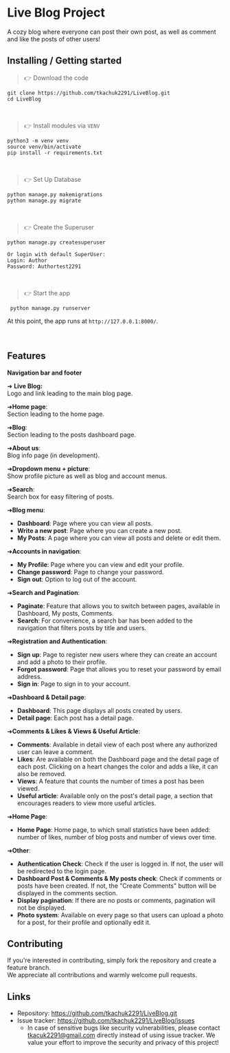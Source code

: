 # Live Blog Project

A cozy blog where everyone can post their own post,
as well as comment and like the posts of other users!


## Installing / Getting started

> 👉 Download the code  

```shell
git clone https://github.com/tkachuk2291/LiveBlog.git
cd LiveBlog
```

<br />

> 👉 Install modules via `VENV`  

```shell
python3 -m venv venv
source venv/bin/activate
pip install -r requirements.txt
```

<br />

> 👉 Set Up Database

```shell
python manage.py makemigrations
python manage.py migrate
```

<br />

> 👉 Create the Superuser

```shell
python manage.py createsuperuser 
```
```
Or login with default SuperUser:  
Login: Author
Password: Authortest2291
```
<br />

> 👉 Start the app

```shell
 python manage.py runserver
```

At this point, the app runs at `http://127.0.0.1:8000/`. 

<br />


## Features

**Navigation bar and footer**

➜ **Live Blog:**  
Logo and link leading to the main blog page.  

➜**Home page**:   
Section leading to the home page.  

➜**Blog**:   
Section leading to the posts dashboard page.  

➜**About us**:  
Blog info page (in development).  

➜**Dropdown menu + picture**:   
Show profile picture as well as blog and account menus.  

➜**Search**:   
Search box for easy filtering of posts.  

➜**Blog menu**:  
- **Dashboard**: Page where you can view all posts.  
- **Write a new post**: Page where you can create a new post.  
- **My Posts**: A page where you can view all posts and delete or edit them.  

➜**Accounts in navigation**:  
- **My Profile**: Page where you can view and edit your profile.  
- **Change password**: Page to change your password.  
- **Sign out**: Option to log out of the account.  

➜**Search and Pagination**:  
- **Paginate**: Feature that allows you to switch between pages, available in Dashboard, My posts, Comments.  
- **Search**: For convenience, a search bar has been added to the navigation that filters posts by title and users.  

➜**Registration and Authentication**:  
- **Sign up**: Page to register new users where they can create an account and add a photo to their profile.  
- **Forgot password**: Page that allows you to reset your password by email address.  
- **Sign in**: Page to sign in to your account.  

➜**Dashboard & Detail page**:  
- **Dashboard**: This page displays all posts created by users.  
- **Detail page**: Each post has a detail page.  

➜**Comments & Likes & Views & Useful Article**:  
- **Comments**: Available in detail view of each post where any authorized user can leave a comment.  
- **Likes**: Are available on both the Dashboard page and the detail page of each post. Clicking on a heart changes the color and adds a like, it can also be removed.  
- **Views**: A feature that counts the number of times a post has been viewed.  
- **Useful article**: Available only on the post's detail page, a section that encourages readers to view more useful articles.  

➜**Home Page**:  
- **Home Page**: Home page, to which small statistics have been added: number of likes, number of blog posts and number of views over time.  

➜**Other**:  
- **Authentication Check**: Check if the user is logged in. If not, the user will be redirected to the login page.  
- **Dashboard Post & Comments & My posts check**: Check if comments or posts have been created. If not, the "Create Comments" button will be displayed in the comments section.  
- **Display pagination**: If there are no posts or comments, pagination will not be displayed.  
- **Photo system**: Available on every page so that users can upload a photo for a post, for their profile and optionally edit it.  


## Contributing

If you're interested in contributing, simply fork the repository and create a feature branch.  
We appreciate all contributions and warmly welcome pull requests.  

## Links

- Repository: https://github.com/tkachuk2291/LiveBlog.git
- Issue tracker: https://github.com/tkachuk2291/LiveBlog/issues
  - In case of sensitive bugs like security vulnerabilities, please contact
    tkacuk2291@gmail.com directly instead of using issue tracker. We value your effort
    to improve the security and privacy of this project!

  